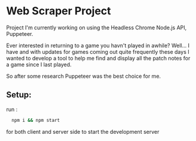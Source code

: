 
# Web Scraper Project

Project I'm currently working on using the Headless Chrome Node.js API, Puppeteer.

Ever interested in returning to a game you havn't played in awhile? Well... I have and with updates for games coming out quite frequently these days I wanted to develop a tool to help me find and display all the patch notes for a game since I last played.

So after some research Puppeteer was the best choice for me.


## Setup:

run :
```bash
  npm i && npm start
```
for both client and server side to start the development server

  
